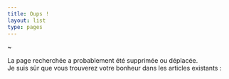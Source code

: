 ```yaml
---
title: Oups !
layout: list
type: pages 
---
```


~

La page recherchée a probablement été supprimée ou déplacée. <br/>
Je suis sûr que vous trouverez votre bonheur dans les articles existants :
